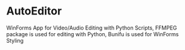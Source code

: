 # AutoEditor
WinForms App for Video/Audio Editing with Python Scripts, 
FFMPEG package is used for editing with Python, 
Bunifu is used for WinForms Styling
